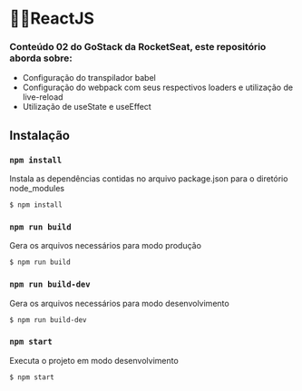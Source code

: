 # 🐱‍🏍ReactJS

### Conteúdo 02 do GoStack da RocketSeat, este repositório aborda sobre:

- Configuração do transpilador babel
- Configuração do webpack com seus respectivos loaders e utilização de live-reload
- Utilização de useState e useEffect

## Instalação

### `npm install`
Instala as dependências contidas no arquivo package.json para o diretório node_modules
```bash
$ npm install
```

### `npm run build`
Gera os arquivos necessários para modo produção
```bash
$ npm run build
```

### `npm run build-dev`
Gera os arquivos necessários para modo desenvolvimento
```bash
$ npm run build-dev
```

### `npm start`
Executa o projeto em modo desenvolvimento
```bash
$ npm start
```
